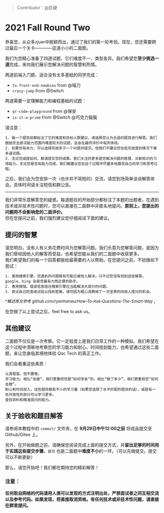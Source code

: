 > Contributor：@巨硬
# 2021 Fall Round Two

恭喜您，从众多zjuer中脱颖而出，通过了我们的第一轮考验。现在，您还需要跨过最后一个关卡————这道小小的二面题。 

我们为您精心准备了四道试题，它们难度不一、类型各异。我们希望您**至少挑选一道**完成，来向我们展示您解决问题的智慧和热情。

两道前端入门题，适合没有太多基础的同学完成：
- `to-front-end-newbies` from @喵刀 
- `crazy-jump` from @Switch 

两道需要一定理解能力和编程基础的试题：
- `qr-code-playground` from @保安 
- `is-it-a-prime` from @Switch @巧克力猫猫

请注意：

```
1. 每一个题目前都标注了它的难度和目标人群建议，请选择您认为合适的题目进行解答。我们鼓励您去尝试能力范围内难度较大的试题，这会在最终评价中有所体现。         
2. 如果您有余力，可以选择完成多于一个问题并提交。但我们不建议您在低完成度的情况下做多道试题。    
3. 无论完成度如何，都请提交您的成果。我们关注的更多是您解决问题的智慧、对新知识的习得能力。无论您是否有能力完成，我们都建议您在这个过程中尽量多地展现自己的学习和思考过程。    
```
之后，我们会为您安排一次（也许并不简短的）交流，请您到场简单谈谈解答体会。具体时间请关注短信和群公告。

----
我们非常乐意解答您的疑惑。每道题目的开始部分都标注了本题的出题者，在遇到技术或非技术性问题时，您可以直接在二面群中非匿名地提问。**原则上，您提出的问题将不会影响您的二面评价。**     
但在您提问之前，我们强烈建议您仔细阅读下面的建议。

## 提问的智慧

请您明白，没有人有义务花费时间为您解答问题。我们乐意为您解答问题，是因为我们曾经因他人的解答而受益，也希望您能从我们的二面题中收获更多。    
我们希望我们的每一个回答都能给最需要的人以帮助。在您提问之前，不妨做如下尝试：
```
1. 善用搜索引擎。您遇到的问题极有可能已被他人解决，只不过您没有找到这些解答。google、bing 会是您最有力而近便的助手。    
2. 善用报错。错误信息结合搜索引擎应当能解决大部分的问题。    
3. 尝试自己检查或试验以找到答案。请勿因为粗心浪费掉了一次宝贵的向他人提问的机会。    
```
<font size=2 >**概述原文参考 github.com/ryanhanwu/How-To-Ask-Questions-The-Smart-Way* 。</font>

在您做了以上尝试之后，feel free to ask us。

## 其他建议

二面题不仅仅是一次考察。它一定程度上是我们日常工作的一种模拟。我们希望在这个过程中清晰地考察您的学习能力和耐心、时间规划能力，也希望通过这些二面题，来让您身临其境地体验 Qsc Tech 的真正工作。

我们会看重这些素质：
```
认真程度。但不要卷。
学习能力。相比“会做”，我们更重视您是“如何学会”的。相比“做了多少”，我们更重视您“如何去做”。
耐心和时间投入。这些题目都有不小的学习量（如果您选择了水平匹配的题目的话），或是有一些开放性的部分可以学习更多。
查找资料和精准提问的能力。
```

## 关于验收和题目解答

请参阅本教程中的 `commit/` 文件夹，在 **9月29日中午12:00之前** 将成品提交至 Github/Gitee 上。

另外，在开始做题之前，请确保您阅读完成上面的提交方式，并**留出足够的时间用于实践这些提交步骤**。`提交` 也是二面题中**难度不小**的一环。（可以先做提交。提交可以不断更新）

那么，请您开始吧！我们都在期待您的精彩解答！

### 注意：

**任何取自网络的代码请用人类可以发现的方式注明出处，严禁面试者之间互相交流以及参考代码。如果发现，将直接取消资格。有任何技术或非技术性问题，请直接在群里提问。**
